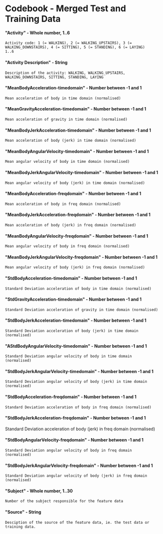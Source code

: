 # Codebook - Merged Test and Training Data 

#### "Activity" - Whole number, 1..6
    Activity code: 1 (= WALKING), 2 (= WALKING_UPSTAIRS), 3 (= WALKING_DOWNSTAIRS), 4 (= SITTING), 5 (= STANDING), 6 (= LAYING)
    1..6

#### "Activity Description" - String
    Description of the activity: WALKING, WALKING_UPSTAIRS, WALKING_DOWNSTAIRS, SITTING, STANDING, LAYING

#### "MeanBodyAcceleration-timedomain" - Number between -1 and 1
    Mean acceleration of body in time domain (normalised)

#### "MeanGravityAcceleration-timedomain" - Number between -1 and 1
    Mean acceleration of gravity in time domain (normalised)

#### "MeanBodyJerkAcceleration-timedomain" - Number between -1 and 1
    Mean acceleration of body (jerk) in time domain (normalised)
    
#### "MeanBodyAngularVelocity-timedomain" - Number between -1 and 1
    Mean angular velocity of body in time domain (normalised)
    
#### "MeanBodyJerkAngularVelocity-timedomain" - Number between -1 and 1
    Mean angular velocity of body (jerk) in time domain (normalised)
    
#### "MeanBodyAcceleration-freqdomain" - Number between -1 and 1
    Mean acceleration of body in freq domain (normalised)
    
#### "MeanBodyJerkAcceleration-freqdomain" - Number between -1 and 1
    Mean acceleration of body (jerk) in freq domain (normalised)
    
#### "MeanBodyAngularVelocity-freqdomain" - Number between -1 and 1
    Mean angular velocity of body in freq domain (normalised)

#### "MeanBodyJerkAngularVelocity-freqdomain" - Number between -1 and 1
    Mean angular velocity of body (jerk) in freq domain (normalised)
    
#### "StdBodyAcceleration-timedomain" - Number between -1 and 1
    Standard Deviation acceleration of body in time domain (normalised)
    
#### "StdGravityAcceleration-timedomain" - Number between -1 and 1
    Standard Deviation acceleration of gravity in time domain (normalised)
    
#### "StdBodyJerkAcceleration-timedomain" - Number between -1 and 1
    Standard Deviation acceleration of body (jerk) in time domain (normalised)
    
#### "AStdBodyAngularVelocity-timedomain" - Number between -1 and 1
    Standard Deviation angular velocity of body in time domain (normalised)
    
#### "StdBodyJerkAngularVelocity-timedomain" - Number between -1 and 1
    Standard Deviation angular velocity of body (jerk) in time domain (normalised)
    
#### "StdBodyAcceleration-freqdomain" - Number between -1 and 1
    Standard Deviation acceleration of body in freq domain (normalised)
    
#### "StdBodyJerkAcceleration-freqdomain" - Number between -1 and 1
   Standard Deviation acceleration of body (jerk) in freq domain (normalised)
    
#### "StdBodyAngularVelocity-freqdomain" - Number between -1 and 1
    Standard Deviation angular velocity of body in freq domain (normalised)

#### "StdBodyJerkAngularVelocity-freqdomain" - Number between -1 and 1
    Standard Deviation angular velocity of body (jerk) in freq domain (normalised)

#### "Subject" - Whole number, 1..30 
    Number of the subject responsible for the feature data

#### "Source" - String
    Desciption of the source of the feature data, ie. the test data or training data.
    
